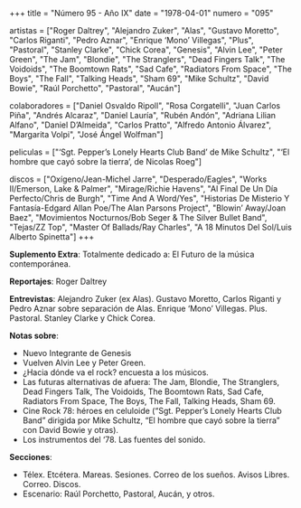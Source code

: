 +++
title = "Número 95 - Año IX"
date = "1978-04-01"
numero = "095"

artistas = ["Roger Daltrey", "Alejandro Zuker", "Alas", "Gustavo Moretto", "Carlos Riganti", "Pedro Aznar", "Enrique ‘Mono’ Villegas", "Plus", "Pastoral", "Stanley Clarke", "Chick Corea", "Genesis", "Alvin Lee", "Peter Green", "The Jam", "Blondie", "The Stranglers", "Dead Fingers Talk", "The Voidoids", "The Boomtown Rats", "Sad Cafe", "Radiators From Space", "The Boys", "The Fall", "Talking Heads", "Sham 69", "Mike Schultz", "David Bowie", "Raúl Porchetto", "Pastoral", "Aucán"] 

colaboradores = ["Daniel Osvaldo Ripoll", "Rosa Corgatelli", "Juan Carlos Piña", "Andrés Alcaraz", "Daniel Lauría", "Rubén Andón", "Adriana Lilian Alfano", "Daniel D’Almeida", "Carlos Pratto", "Alfredo Antonio Álvarez", "Margarita Volpi", "José Ángel Wolfman"]

peliculas = ["‘Sgt. Pepper’s Lonely Hearts Club Band’ de Mike Schultz", "‘El hombre que cayó sobre la tierra’, de Nicolas Roeg"]

discos = ["Oxígeno/Jean-Michel Jarre", "Desperado/Eagles", "Works II/Emerson, Lake & Palmer", "Mirage/Richie Havens", "Al Final De Un Día Perfecto/Chris de Burgh", "Time And A Word/Yes", "Historias De Misterio Y Fantasía-Edgard Allan Poe/The Alan Parsons Project", "Blowin’ Away/Joan Baez", "Movimientos Nocturnos/Bob Seger & The Silver Bullet Band", "Tejas/ZZ Top", "Master Of Ballads/Ray Charles", "A 18 Minutos Del Sol/Luis Alberto Spinetta"]
+++

**Suplemento Extra**: Totalmente dedicado a: El Futuro de la música contemporánea.

**Reportajes**: Roger Daltrey

**Entrevistas**: Alejandro Zuker (ex Alas). Gustavo Moretto, Carlos Riganti y Pedro Aznar sobre separación de Alas. Enrique ‘Mono’ Villegas. Plus. Pastoral. Stanley Clarke y Chick Corea. 

**Notas sobre**:

- Nuevo Integrante de Genesis
- Vuelven Alvin Lee y Peter Green.
- ¿Hacia dónde va el rock? encuesta a los músicos.
- Las futuras alternativas de afuera: The Jam, Blondie, The Stranglers, Dead Fingers Talk, The Voidoids, The Boomtown Rats, Sad Cafe, Radiators From Space, The Boys, The Fall, Talking Heads, Sham 69.
- Cine Rock 78: héroes en celuloide (“Sgt. Pepper’s Lonely Hearts Club Band” dirigida por Mike Schultz, “El hombre que cayó sobre la tierra” con David Bowie y otras).
- Los instrumentos del ‘78. Las fuentes del sonido.

**Secciones**:

- Télex. Etcétera. Mareas. Sesiones. Correo de los sueños. Avisos Libres. Correo. Discos. 
- Escenario: Raúl Porchetto, Pastoral, Aucán, y otros.

